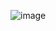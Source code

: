 ![image](https://github.com/buselitok/Counter/assets/83907874/203bc36b-348b-4ae7-becc-a928d0f20666)
